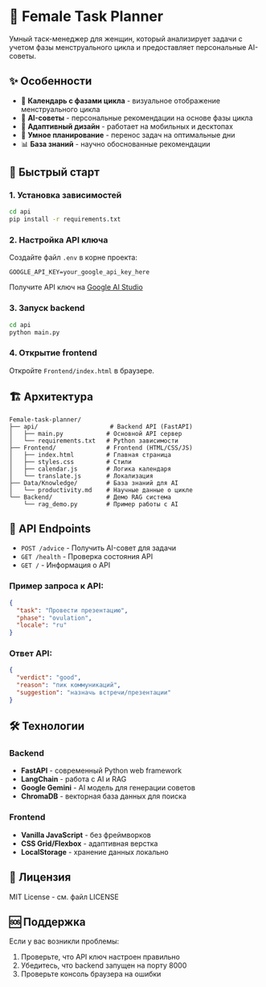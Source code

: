 # 🌸 Female Task Planner

Умный таск-менеджер для женщин, который анализирует задачи с учетом фазы менструального цикла и предоставляет персональные AI-советы.

## ✨ Особенности

- 📅 **Календарь с фазами цикла** - визуальное отображение менструального цикла
- 🤖 **AI-советы** - персональные рекомендации на основе фазы цикла
- 📱 **Адаптивный дизайн** - работает на мобильных и десктопах
- 🎯 **Умное планирование** - перенос задач на оптимальные дни
- 📊 **База знаний** - научно обоснованные рекомендации

## 🚀 Быстрый старт

### 1. Установка зависимостей

```bash
cd api
pip install -r requirements.txt
```

### 2. Настройка API ключа

Создайте файл `.env` в корне проекта:

```env
GOOGLE_API_KEY=your_google_api_key_here
```

Получите API ключ на [Google AI Studio](https://makersuite.google.com/app/apikey)

### 3. Запуск backend

```bash
cd api
python main.py
```

### 4. Открытие frontend

Откройте `Frontend/index.html` в браузере.

## 🏗️ Архитектура

```
Female-task-planner/
├── api/                    # Backend API (FastAPI)
│   ├── main.py            # Основной API сервер
│   └── requirements.txt   # Python зависимости
├── Frontend/              # Frontend (HTML/CSS/JS)
│   ├── index.html         # Главная страница
│   ├── styles.css         # Стили
│   ├── calendar.js        # Логика календаря
│   └── translate.js       # Локализация
├── Data/Knowledge/        # База знаний для AI
│   └── productivity.md    # Научные данные о цикле
└── Backend/               # Демо RAG система
    └── rag_demo.py        # Пример работы с AI
```

## 🔧 API Endpoints

- `POST /advice` - Получить AI-совет для задачи
- `GET /health` - Проверка состояния API
- `GET /` - Информация о API

### Пример запроса к API:

```json
{
  "task": "Провести презентацию",
  "phase": "ovulation",
  "locale": "ru"
}
```

### Ответ API:

```json
{
  "verdict": "good",
  "reason": "пик коммуникаций",
  "suggestion": "назначь встречи/презентации"
}
```

## 🛠️ Технологии

### Backend
- **FastAPI** - современный Python web framework
- **LangChain** - работа с AI и RAG
- **Google Gemini** - AI модель для генерации советов
- **ChromaDB** - векторная база данных для поиска

### Frontend
- **Vanilla JavaScript** - без фреймворков
- **CSS Grid/Flexbox** - адаптивная верстка
- **LocalStorage** - хранение данных локально


## 📄 Лицензия

MIT License - см. файл LICENSE

## 🆘 Поддержка

Если у вас возникли проблемы:
1. Проверьте, что API ключ настроен правильно
2. Убедитесь, что backend запущен на порту 8000
3. Проверьте консоль браузера на ошибки

